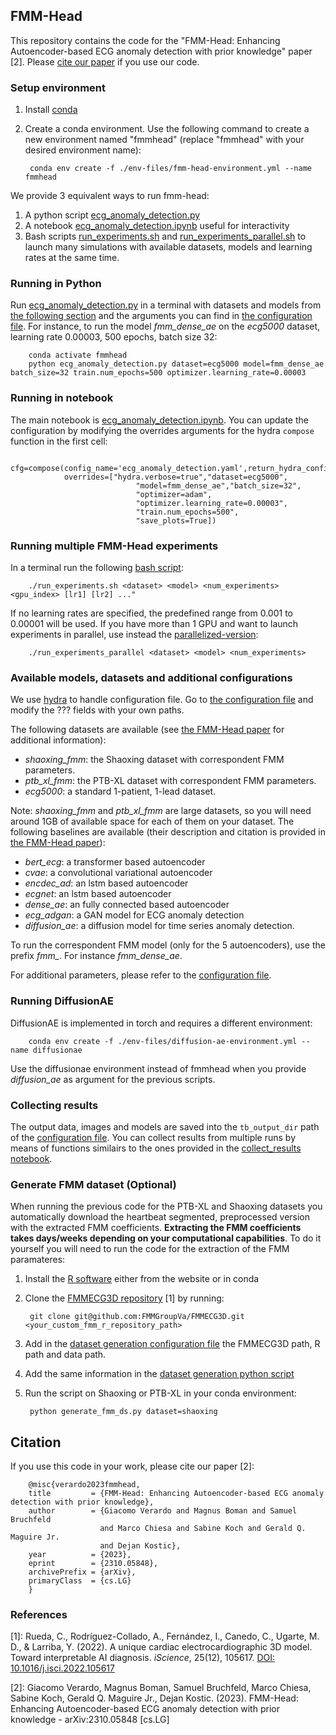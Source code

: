 <!-- # ScalableFederatedLearning
Code for scalable federated learning project funded by VR -->

## FMM-Head

This repository contains the code for the "FMM-Head: Enhancing Autoencoder-based ECG anomaly detection with prior knowledge" paper [2]. Please [cite our paper](#citation) if you use our code.
### Setup environment

1. Install [conda](https://conda.io/projects/conda/en/latest/user-guide/install/index.html)
2. Create a conda environment. Use the following command to create a new environment named "fmmhead" (replace "fmmhead" with your desired environment name):

        conda env create -f ./env-files/fmm-head-environment.yml --name fmmhead 

We provide 3 equivalent ways to run fmm-head: 
1. A python script [ecg_anomaly_detection.py](ecg_anomaly_detection.py) 
2. A notebook [ecg_anomaly_detection.ipynb](ecg_anomaly_detection.ipynb) useful for interactivity
3. Bash scripts [run_experiments.sh](run_experiments.sh) and [run_experiments_parallel.sh](run_experiments_parallel.sh) to launch many simulations with available datasets, models and learning rates at the same time.

### Running in Python
Run [ecg_anomaly_detection.py](/ecg_anomaly_detection.py) in a terminal with datasets and models from [the following section](#configurations) and the arguments you can find in [the configuration file](/conf/ecg_anomaly_detection.yaml). For instance, to run the model *fmm_dense_ae* on the *ecg5000* dataset, learning rate 0.00003, 500 epochs, batch size 32:

        conda activate fmmhead
        python ecg_anomaly_detection.py dataset=ecg5000 model=fmm_dense_ae batch_size=32 train.num_epochs=500 optimizer.learning_rate=0.00003


### Running in notebook
The main notebook is [ecg_anomaly_detection.ipynb](/ecg_anomaly_detection.ipynb). You can update the configuration by modifying the overrides arguments for the hydra `compose` function in the first cell:

        cfg=compose(config_name='ecg_anomaly_detection.yaml',return_hydra_config=True,
                overrides=["hydra.verbose=true","dataset=ecg5000",
                                "model=fmm_dense_ae","batch_size=32",
                                "optimizer=adam",
                                "optimizer.learning_rate=0.00003", 
                                "train.num_epochs=500",
                                "save_plots=True])  

### Running multiple FMM-Head experiments
In a terminal run the following [bash script](/run_experiments.sh):

        ./run_experiments.sh <dataset> <model> <num_experiments> <gpu_index> [lr1] [lr2] ..."

If no learning rates are specified, the predefined range from 0.001 to 0.00001 will be used. If you have more than 1 GPU and want to launch experiments in parallel, use instead the [ parallelized-version](/run_experiments_parallel.sh):

        ./run_experiments_parallel <dataset> <model> <num_experiments>

### Available models, datasets and additional configurations
We use [hydra](https://hydra.cc/docs/intro/) to handle configuration file. Go to [the configuration file](/conf/ecg_anomaly_detection.yaml) and modify the ??? fields with your own paths. 

The following datasets are available (see [the FMM-Head paper](#citation) for additional information): 

- *shaoxing_fmm*: the Shaoxing dataset with correspondent FMM parameters. 
- *ptb_xl_fmm*: the PTB-XL dataset with correspondent FMM parameters. 
- *ecg5000*: a standard 1-patient, 1-lead dataset.

Note: *shaoxing_fmm* and *ptb_xl_fmm* are large datasets, so you will need around 1GB of available space for each of them on your dataset. 
The following baselines are available (their description and citation is provided in [the FMM-Head paper](#citation)): 

- *bert_ecg*: a transformer based autoencoder
- *cvae*: a convolutional variational autoencoder
- *encdec_ad*: an lstm based autoencoder
- *ecgnet*: an lstm based autoencoder
- *dense_ae*: an fully connected based autoencoder
- *ecg_adgan*: a GAN model for ECG anomaly detection
- *diffusion_ae*: a diffusion model for time series anomaly detection. 

To run the correspondent FMM model (only for the 5 autoencoders), use the prefix *fmm_*. For instance *fmm_dense_ae*.

For additional parameters, please refer to the [configuration file](/conf/ecg_anomaly_detection.yaml).

### Running DiffusionAE
DiffusionAE is implemented in torch and requires a different environment:

        conda env create -f ./env-files/diffusion-ae-environment.yml --name diffusionae

Use the diffusionae environment instead of fmmhead when you provide *diffusion_ae* as argument for the previous scripts.


### Collecting results
The output data, images and models are saved into the `tb_output_dir` path of the [configuration file](/conf/ecg_anomaly_detection.yaml). You can collect results from multiple runs by means of functions similairs to the ones provided in the [collect_results notebook](/collect_results.ipynb).

### Generate FMM dataset (Optional)
When running the previous code for the PTB-XL and Shaoxing datasets you automatically download the heartbeat segmented, preprocessed version with the extracted FMM coefficients. **Extracting the FMM coefficients takes days/weeks depending on your computational capabilities**. To do it yourself you will need to run the code for the extraction of the FMM paramateres:

1. Install the [R software](https://www.r-project.org/) either from the website or in conda
2. Clone the [FMMECG3D repository](https://github.com/FMMGroupVa/FMMECG3D/tree/main) [1]  by running:

        git clone git@github.com:FMMGroupVa/FMMECG3D.git <your_custom_fmm_r_repository_path>
3. Add in the [dataset generation configuration file](conf/generate_fmm_ds.yaml) the FMMECG3D path, R path and data path.
4. Add the same information in the [dataset generation python script](generate_fmm_ds.py)
5. Run the script on Shaoxing or PTB-XL in your conda environment:

        python generate_fmm_ds.py dataset=shaoxing
<!-- ### Prerequisites 

1. Install conda [here](https://conda.io/projects/conda/en/latest/user-guide/install/index.html)
2. Create a conda environment. Use the following command to create a new environment named "sfl" (replace "sfl" with your desired environment name):

        conda env create -f environment.yml --name sfl 

3. Clone the [FMMECG3D repository](https://github.com/FMMGroupVa/FMMECG3D/tree/main) [1]  by running:

        git clone git@github.com:FMMGroupVa/FMMECG3D.git <your_custom_fmm_r_repository_path>

### Setting up the configuration
We use [hydra](https://hydra.cc/docs/intro/) to handle configuration file. Go to [the configuration file](/conf/ecg_anomaly_detection.yaml) and modify the ??? fields with your own paths. 

### Running your script
1. Either download the [preprocessed dataset](TODO: add fmm shared dataset file shere) (**strongly suggested**) or run the generate_ptb_xl_fmm_ds file (could take days depending on your computational power capabilities)
2. Unzip the file in your data folder (that you specified in the configuration file)
3. Run the [example](example.ipynb) notebook. You can speficy additional arguments in the overrides arguments of the hydra compose function in the first cell -->

## Citation

If you use this code in your work, please cite our paper [2]:

        @misc{verardo2023fmmhead,
        title         = {FMM-Head: Enhancing Autoencoder-based ECG anomaly detection with prior knowledge}, 
        author        = {Giacomo Verardo and Magnus Boman and Samuel Bruchfeld 
                        and Marco Chiesa and Sabine Koch and Gerald Q. Maguire Jr. 
                        and Dejan Kostic},
        year          = {2023},
        eprint        = {2310.05848},
        archivePrefix = {arXiv},
        primaryClass  = {cs.LG}
        }



### References
[1]: Rueda, C., Rodríguez-Collado, A., Fernández, I., Canedo, C., Ugarte, M. D., & Larriba, Y. (2022). A unique cardiac electrocardiographic 3D model. Toward interpretable AI diagnosis. *iScience*, 25(12), 105617. [DOI: 10.1016/j.isci.2022.105617](https://doi.org/10.1016/j.isci.2022.105617)

[2]: Giacomo Verardo, Magnus Boman, Samuel Bruchfeld, Marco Chiesa, Sabine Koch, Gerald Q. Maguire Jr., Dejan Kostic. (2023). FMM-Head: Enhancing Autoencoder-based ECG anomaly detection with prior knowledge - arXiv:2310.05848 [cs.LG]

